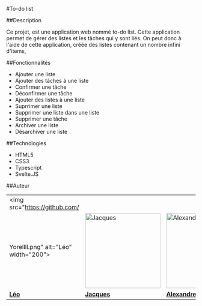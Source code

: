 #To-do list

##Description

Ce projet, est une application web nommé to-do list. Cette application permet de gérer des listes et les tâches qui y sont liés.
On peut donc à l'aide de cette application, créée des listes contenant un nombre infini d'items, 

##Fonctionnalités

- Ajouter une liste
- Ajouter des tâches à une liste
- Confirmer une tâche
- Déconfirmer une tâche
- Ajouter des listes à une liste
- Suprrimer une liste
- Supprimer une liste dans une liste
- Supprimer une tâche
- Archiver une liste
- Désarchiver une liste

##Technologies

- HTML5
- CSS3
- Typescript
- Svelte.JS

##Auteur

|                                                                  |                                                                      |                                                                                |
| ---------------------------------------------------------------- | -------------------------------------------------------------------- | ------------------------------------------------------------------------------ |
| <img src="https://github.com/
Yorellll.png" alt="Léo" width="200"> | <img src="https://github.com/JacqueVerc.png" alt="Jacques" width="200"> | <img src="https://github.com/Alexandre-st.png" alt="Alexandre-st" width="200"> |
| [**Léo**](https://github.com/Yorellll)                            | [**Jacques**](https://github.com/JacqueVerc)                                | [**Alexandre-st**](https://github.com/Alexandre-st)                            |





